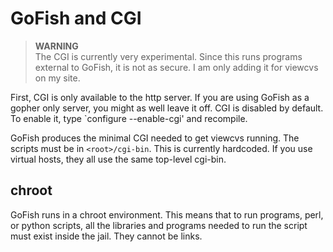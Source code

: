 # GoFish and CGI

> **WARNING**  
> The CGI is currently very experimental. Since this runs programs external to
> GoFish, it is not as secure. I am only adding it for viewcvs on my site.

First, CGI is only available to the http server. If you are using
GoFish as a gopher only server, you might as well leave it off. CGI is
disabled by default. To enable it, type `configure --enable-cgi' and
recompile.

GoFish produces the minimal CGI needed to get viewcvs running. The
scripts must be in `<root>/cgi-bin`. This is currently hardcoded. If
you use virtual hosts, they all use the same top-level cgi-bin.

## chroot

GoFish runs in a chroot environment. This means that to run programs, perl, or
python scripts, all the libraries and programs needed to run the script must
exist inside the jail. They cannot be links.
